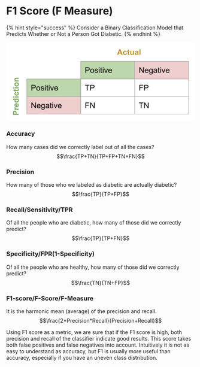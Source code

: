 # F1 Score (F Measure)

{% hint style="success" %}
Consider a Binary Classification Model that Predicts Whether or Not a Person Got Diabetic.
{% endhint %}

![](<../.gitbook/assets/Screen Shot 2020-03-30 at 11.08.26 PM.png>)

### Accuracy

How many cases did we correctly label out of all the cases? $$\frac{TP+TN}{TP+FP+TN+FN}$$&#x20;

### Precision

How many of those who we labeled as diabetic are actually diabetic? $$\frac{TP}{TP+FP}$$&#x20;

### Recall/Sensitivity/TPR

Of all the people who are diabetic, how many of those did we correctly predict? $$\frac{TP}{TP+FN}$$&#x20;

### Specificity/FPR(1-Specificity)

Of all the people who are healthy, how many of those did we correctly predict? $$\frac{TN}{TN+FP}$$&#x20;

### F1-score/F-Score/F-Measure

It is the harmonic mean (average) of the precision and recall. $$\frac{2*Precision*Recall}{Precision+Recall}$$&#x20;

Using F1 score as a metric, we are sure that if the F1 score is high, both precision and recall of the classifier indicate good results. This score takes both false positives and false negatives into account. Intuitively it is not as easy to understand as accuracy, but F1 is usually more useful than accuracy, especially if you have an uneven class distribution.



###
